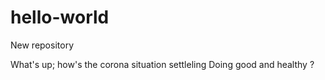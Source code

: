 # hello-world
New repository 

What's up; how's the corona situation settleling 
Doing good and healthy ?
